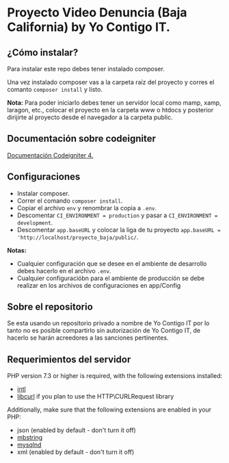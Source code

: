 # Proyecto Video Denuncia (Baja California) by Yo Contigo IT.

## ¿Cómo instalar?

Para instalar este repo debes tener instalado composer.

Una vez instalado composer vas a la carpeta raíz del proyecto y corres el comanto `composer install` y listo.

**Nota:** Para poder iniciarlo debes tener un servidor local como mamp, xamp, laragon, etc., colocar el proyecto en la carpeta www o htdocs y posterior dirijirte al proyecto desde el navegador a la carpeta public.

## Documentación sobre codeigniter

[Documentación Codeigniter 4.](https://www.codeigniter.com/user_guide/index.html)

## Configuraciones

- Instalar composer.
- Correr el comando `composer install`.
- Copiar el archivo `env` y renombrar la copia a `.env`.
- Descomentar `CI_ENVIRONMENT = production` y pasar a `CI_ENVIRONMENT = development`.
- Descomentar `app.baseURL` y colocar la liga de tu proyecto `app.baseURL = 'http://localhost/proyecto_baja/public/`.

**Notas:**
- Cualquier configuración que se desee en el ambiente de desarrollo debes hacerlo en el archivo `.env`.
- Cualquier configuracióbn para el ambiente de producción se debe realizar en los archivos de configuraciones en app/Config

<!-- ## Important Change with index.php

`index.php` is no longer in the root of the project! It has been moved inside the *public* folder,
for better security and separation of components.

This means that you should configure your web server to "point" to your project's *public* folder, and
not to the project root. A better practice would be to configure a virtual host to point there. A poor practice would be to point your web server to the project root and expect to enter *public/...*, as the rest of your logic and the
framework are exposed.

**Please** read the user guide for a better explanation of how CI4 works! -->

## Sobre el repositorio

Se esta usando un repositorio privado a nombre de Yo Contigo IT por lo tanto no es posible compartirlo sin autorización de Yo Contigo IT, de hacerlo se harán acreedores a las sanciones pertinentes.

## Requerimientos del servidor

PHP version 7.3 or higher is required, with the following extensions installed:

- [intl](http://php.net/manual/en/intl.requirements.php)
- [libcurl](http://php.net/manual/en/curl.requirements.php) if you plan to use the HTTP\CURLRequest library

Additionally, make sure that the following extensions are enabled in your PHP:

- json (enabled by default - don't turn it off)
- [mbstring](http://php.net/manual/en/mbstring.installation.php)
- [mysqlnd](http://php.net/manual/en/mysqlnd.install.php)
- xml (enabled by default - don't turn it off)
